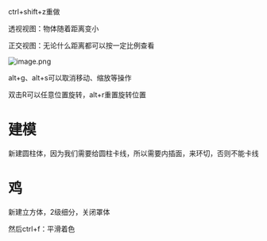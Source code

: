 ctrl+shift+z重做

透视视图：物体随着距离变小

正交视图：无论什么距离都可以按一定比例查看

![image.png](https://cdn.jsdelivr.net/gh/ymingZ/note-gen-image-sync@main/2025-06/15628478-9545-4dd3-b935-8cbd77b0ce1d.png)

alt+g、alt+s可以取消移动、缩放等操作

双击R可以任意位置旋转，alt+r重置旋转位置

# 建模

新建圆柱体，因为我们需要给圆柱卡线，所以需要内插面，来环切，否则不能卡线

# 鸡

新建立方体，2级细分，关闭罩体

然后ctrl+f：平滑着色
